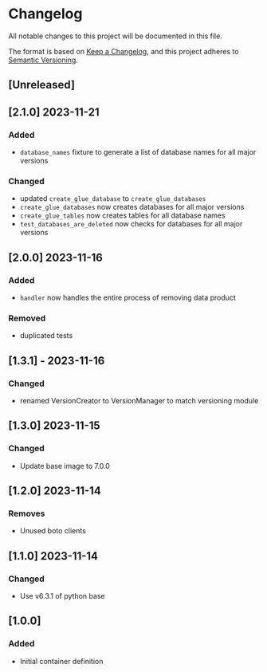 <!-- markdownlint-disable MD003 -->

# Changelog

All notable changes to this project will be documented in this file.

The format is based on [Keep a Changelog](https://keepachangelog.com/en/1.0.0/),
and this project adheres to [Semantic Versioning](https://semver.org/spec/v2.0.0.html).

## [Unreleased]

## [2.1.0] 2023-11-21

### Added

- `database_names` fixture to generate a list of database names
    for all major versions

### Changed

- updated `create_glue_database` to `create_glue_databases`
- `create_glue_databases` now creates databases for all major versions
- `create_glue_tables` now creates tables for all database names
- `test_databases_are_deleted` now checks for databases
    for all major versions

## [2.0.0] 2023-11-16

### Added

- `handler` now handles the entire process of removing data product

### Removed

- duplicated tests

## [1.3.1] - 2023-11-16

### Changed

- renamed VersionCreator to VersionManager to match versioning module

## [1.3.0] 2023-11-15

### Changed

- Update base image to 7.0.0

## [1.2.0] 2023-11-14

### Removes

- Unused boto clients

## [1.1.0] 2023-11-14

### Changed

- Use v6.3.1 of python base

## [1.0.0]

### Added

- Initial container definition
